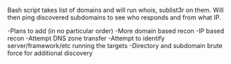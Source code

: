Bash script takes list of domains and will run whois, sublist3r on them. Will then ping discovered subdomains to see who responds and from what IP. 

-Plans to add (in no particular order) 
  -More domain based recon
  -IP based recon
  -Attempt DNS zone transfer
  -Attempt to identify server/framework/etc running the targets
  -Directory and subdomain brute force for additional discovery 
